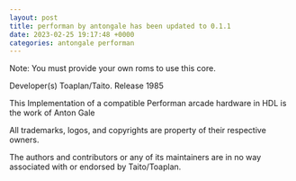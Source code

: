 ```yaml
---
layout: post
title: performan by antongale has been updated to 0.1.1
date: 2023-02-25 19:17:48 +0000
categories: antongale performan
---
```

Note: You must provide your own roms to use this core.

Developer(s)
    Toaplan/Taito.
Release
    1985

This Implementation of a compatible Performan arcade hardware in HDL is the work of Anton Gale

All trademarks, logos, and copyrights are property of their respective owners.

The authors and contributors or any of its maintainers are in no way associated with or endorsed by Taito/Toaplan.
